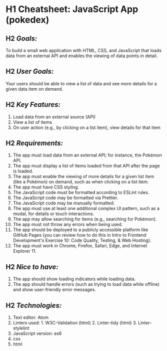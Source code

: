 # H1 **Cheatsheet: JavaScript App (pokedex)**

## H2 *Goals:*
To build a small web application with HTML, CSS, and JavaScript that loads data from an external API and enables the viewing of data points in detail.

## H2 *User Goals:*
Your users should be able to view a list of data and see more details for a given data item on demand.

## H2 *Key Features:*
1. Load data from an external source (API)
2. View a list of items
3. On user action (e.g., by clicking on a list item), view details for that item

## H2 *Requirements:*
1. The app must load data from an external API; for instance, the Pokémon API.
2. The app must display a list of items loaded from that API after the page is loaded.
3. The app must enable the viewing of more details for a given list item (like a Pokémon) on
  demand, such as when clicking on a list item.
4. The app must have CSS styling.
5. The JavaScript code must be formatted according to ESLint rules.
6. The JavaScript code may be formatted via Prettier.
7. The JavaScript code may be manually formatted.
8. The app must use at least one additional complex UI pattern, such as a modal, for details or
  touch interactions.
9. The app may allow searching for items (e.g., searching for Pokémon).
10. The app must not throw any errors when being used.
11. The app should be deployed to a publicly accessible platform like GitHub Pages (you can
  review how to do this in Intro to Frontend Development's Exercise 10: Code Quality, Testing, &
  Web Hosting).
12. The app must work in Chrome, Firefox, Safari, Edge, and Internet Explorer 11.

## H2 *Nice to have:*
1. The app should show loading indicators while loading data.
2. The app should handle errors (such as trying to load data while offline) and show user-friendly
error messages.

## H2 *Technologies:*
1. Text editor: Atom
2. Linters used:
                  1. W3C-Validation (html)
                  2. Linter-tidy (html)
                  3. Linter-stylelint
3. JavaScript version: es6
4. css
5. html
